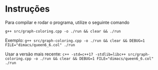 # Instruções

Para compilar e rodar o programa, utilize o seguinte comando

```g++ src/graph-coloring.cpp -o ./run && clear && ./run```

Exemplo: 
```g++ src/graph-coloring.cpp -o ./run && clear && DEBUG=1 FILE="dimacs/queen6_6.col" ./run```

Usar a versão mais recente:
```c++ -std=c++17 -stdlib=libc++ src/graph-coloring.cpp -o ./run && clear && DEBUG=1 FILE="dimacs/queen6_6.col" ./run```